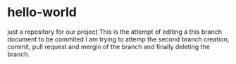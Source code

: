 # hello-world
just a repository for our project
This is the attempt of editing a this branch document to be commited
I am trying to attemp the second branch creation, commit, pull request and mergin of the branch and finally deleting the branch.
